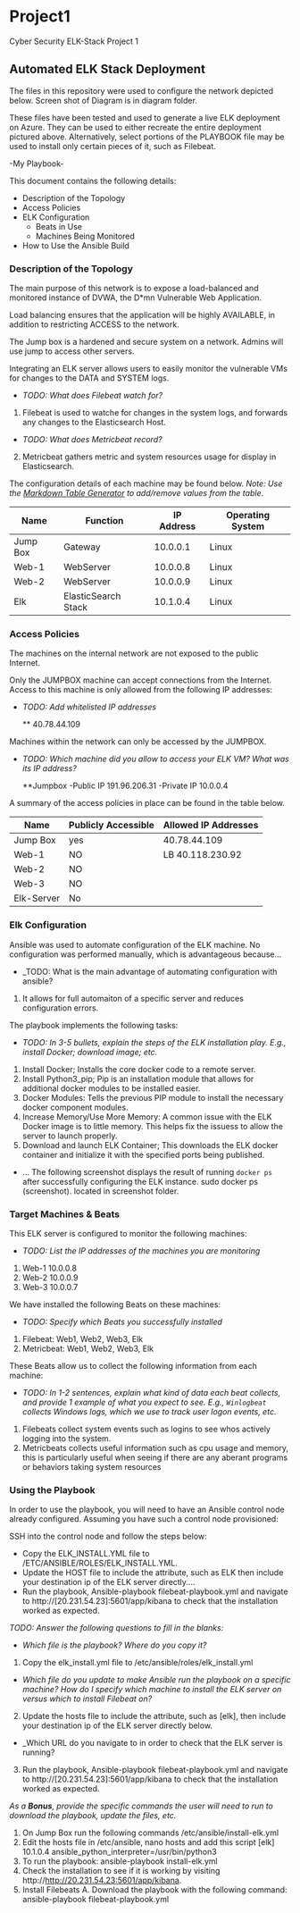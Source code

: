 # Project1
Cyber Security ELK-Stack Project 1
## Automated ELK Stack Deployment

The files in this repository were used to configure the network depicted below.
Screen shot of Diagram is in diagram folder.

These files have been tested and used to generate a live ELK deployment on Azure. They can be used to either recreate the entire deployment pictured above. Alternatively, select portions of the PLAYBOOK file may be used to install only certain pieces of it, such as Filebeat.

  -My Playbook-

This document contains the following details:
- Description of the Topology
- Access Policies
- ELK Configuration
  - Beats in Use
  - Machines Being Monitored
- How to Use the Ansible Build


### Description of the Topology

The main purpose of this network is to expose a load-balanced and monitored instance of DVWA, the D*mn Vulnerable Web Application.

Load balancing ensures that the application will be highly AVAILABLE, in addition to restricting ACCESS to the network.

  The Jump box is a hardened and secure system on a network. Admins will use jump to access other servers.

Integrating an ELK server allows users to easily monitor the vulnerable VMs for changes to the DATA and SYSTEM logs.
- _TODO: What does Filebeat watch for?_
1. Filebeat is used to watche for changes in the system logs, and forwards any changes to the Elasticsearch Host. 
- _TODO: What does Metricbeat record?_
2. Metricbeat gathers metric and system resources usage for display in Elasticsearch.

The configuration details of each machine may be found below.
_Note: Use the [Markdown Table Generator](http://www.tablesgenerator.com/markdown_tables) to add/remove values from the table_.

| Name     | Function            | IP Address | Operating System |
|----------|---------------------|------------|------------------|
| Jump Box | Gateway             | 10.0.0.1   | Linux            |
| Web-1    | WebServer           | 10.0.0.8   | Linux            |
| Web-2    | WebServer           | 10.0.0.9   | Linux            |
| Elk      | ElasticSearch Stack | 10.1.0.4   | Linux            |

### Access Policies

The machines on the internal network are not exposed to the public Internet. 

Only the JUMPBOX machine can accept connections from the Internet. Access to this machine is only allowed from the following IP addresses:
- _TODO: Add whitelisted IP addresses_
  
  ** 40.78.44.109

Machines within the network can only be accessed by the JUMPBOX.
- _TODO: Which machine did you allow to access your ELK VM? What was its IP address?_
  
   **Jumpbox
   -Public IP 191.96.206.31
   -Private IP 10.0.0.4

A summary of the access policies in place can be found in the table below.

| Name       | Publicly Accessible | Allowed IP Addresses |
|------------|---------------------|----------------------|
| Jump Box   | yes                 |    40.78.44.109      |
| Web-1      | NO                  |    LB 40.118.230.92  |
| Web-2      | NO                  |                      |
| Web-3      | NO                  |                      |
| Elk-Server | No                  |                      |
### Elk Configuration

Ansible was used to automate configuration of the ELK machine. No configuration was performed manually, which is advantageous because...
- _TODO: What is the main advantage of automating configuration with ansible?
1. It allows for full automaiton of a specific server and reduces configuration errors.

The playbook implements the following tasks:
- _TODO: In 3-5 bullets, explain the steps of the ELK installation play. E.g., install Docker; download image; etc._
1. Install Docker; Installs the core docker code to a remote server.
2. Install Python3_pip; Pip is an installation module that allows for additional docker modules to be installed easier.
3. Docker Modules: Tells the previous PIP module to install the necessary docker component modules.
4. Increase Memory/Use More Memory: A common issue with the ELK Docker image is to little memory. This helps fix the issuess to allow the server to launch properly.
5. Download and launch ELK Container; This downloads the ELK docker container and initialize it with the specified ports being published.
- ...
The following screenshot displays the result of running `docker ps` after successfully configuring the ELK instance.
sudo docker ps (screenshot).
located in screenshot folder.

### Target Machines & Beats
This ELK server is configured to monitor the following machines:
- _TODO: List the IP addresses of the machines you are monitoring_
1. Web-1 10.0.0.8
2. Web-2 10.0.0.9
3. Web-3 10.0.0.7

We have installed the following Beats on these machines:
- _TODO: Specify which Beats you successfully installed_
1. Filebeat: Web1, Web2, Web3, Elk
2. Metricbeat: Web1, Web2, Web3, Elk

These Beats allow us to collect the following information from each machine:
- _TODO: In 1-2 sentences, explain what kind of data each beat collects, and provide 1 example of what you expect to see. E.g., `Winlogbeat` collects Windows logs, which we use to track user logon events, etc._
1. Filebeats collect system events such as logins to see whos actively logging into the system. 
2. Metricbeats collects useful information such as cpu usage and memory, this is particularly useful when seeing if there are any aberant programs or behaviors taking system resources

### Using the Playbook
In order to use the playbook, you will need to have an Ansible control node already configured. Assuming you have such a control node provisioned: 

SSH into the control node and follow the steps below:
- Copy the ELK_INSTALL.YML file to /ETC/ANSIBLE/ROLES/ELK_INSTALL.YML.
- Update the HOST file to include the attribute, such as ELK then include your destination ip of the ELK server directly....
- Run the playbook, Ansible-playbook filebeat-playbook.yml and navigate to http://[20.231.54.23]:5601/app/kibana to check that the installation worked as expected.

_TODO: Answer the following questions to fill in the blanks:_
- _Which file is the playbook? Where do you copy it?_
1. Copy the elk_install.yml file to /etc/ansible/roles/elk_install.yml

- _Which file do you update to make Ansible run the playbook on a specific machine? How do I specify which machine to install the ELK server on versus which to install Filebeat on?_
2. Update the hosts file to include the attribute, such as [elk], then include your destination ip of the ELK server directly below.

- _Which URL do you navigate to in order to check that the ELK server is running?
 3. Run the playbook, Ansible-playbook filebeat-playbook.yml and navigate to http://[20.231.54.23]:5601/app/kibana to check that the installation worked as expected.

_As a **Bonus**, provide the specific commands the user will need to run to download the playbook, update the files, etc._
 1. On Jump Box run the following commands /etc/ansible/install-elk.yml
 2. Edit the hosts file in /etc/ansible, nano hosts and add this script
   [elk]
   10.1.0.4 ansible_python_interpreter=/usr/bin/python3
 3. To run the playbook: ansible-playbook install-elk.yml
 4. Check the installation to see if it is working by visiting http://http://20.231.54.23:5601/app/kibana.
 5. Install Filebeats
   A. Download the playbook with the following command: ansible-playbook filebeat-playbook.yml
